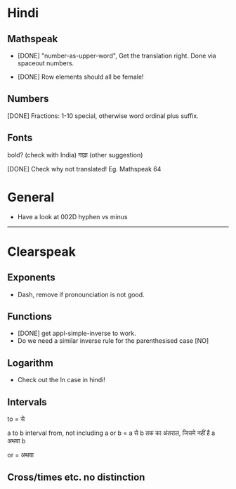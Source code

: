 # Hindi

## Mathspeak

* [DONE] "number-as-upper-word", Get the translation right. Done via spaceout numbers.

* [DONE] Row elements should all be female!

## Numbers

[DONE] Fractions: 1-10 special, otherwise word ordinal plus suffix.

## Fonts

bold? (check with India)
गाढ़ा  (other suggestion)

[DONE] Check why not translated! Eg. Mathspeak 64


# General

* Have a look at 002D hyphen vs minus


--------------------------------

# Clearspeak

## Exponents 

* Dash, remove if pronounciation is not good.

## Functions 

* [DONE] get appl-simple-inverse to work.
* Do we need a similar inverse rule for the parenthesised case [NO]

## Logarithm

* Check out the ln case in hindi!


## Intervals

to = से

a to b interval from, not including a or b = a से b तक का अंतराल, जिसमे नहीं है a अथवा b

or = अथवा

## Cross/times etc. no distinction
